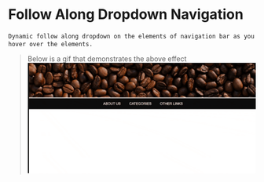 # Follow Along Dropdown Navigation

    Dynamic follow along dropdown on the elements of navigation bar as you hover over the elements.

> Below is a gif that demonstrates the above effect\
![Interface](https://github.com/VinayakRB/Vanilla-JS-Projects/blob/%2316-Follow-Along-Dropdown/Follow%20Along%20Dropdown/assets/chrome-capture.gif?raw=true)